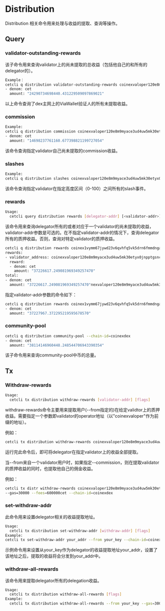 # Distribution 

Distribution 相关命令用来处理与收益的提取、查询等操作。

## Query

### validator-outstanding-rewards

该子命令用来查询validator上的尚未提取的总收益（包括他自己的和所有的delegator的）。

```bash
Example：
cetcli q distribution validator-outstanding-rewards coinexvaloper120e8m9myace3ud4uw5mk30etyx0jnpptgsnclx --chain-id=coinexdex
- denom: cet
  amount: "24290734698440.431229509097869021"
```

以上命令查询了dex主网上的ViaWallet验证人的所有未提取收益。

### commission

```bash
Example:
cetcli q distribution commission coinexvaloper120e8m9myace3ud4uw5mk30etyx0jnpptgsnclx --chain-id=coinexdex
- denom: cet
  amount: "14698237761160.677398821199727054"
```

该命令查询指定validator自己尚未提取的commission收益。

### slashes

```bash
Example:
cetcli q distribution slashes coinexvaloper120e8m9myace3ud4uw5mk30etyx0jnpptgsnclx 0 100 --chain-id=coinexdex
```

该命令查询指定validator在指定高度区间（0-100）之间所有的slash事件。

### rewards

```BASH
Usage:
  cetcli query distribution rewards [delegator-addr] [<validator-addr>] [flags]
```

该命令用来查询delegator所有的或者对应于一个validator的尚未提取的收益，validator-addr参数是可选的。在不指定validator-addr的情况下，查询delegator所有的质押收益。否则，查询对特定validator的质押收益。

```BASH
cetcli q distribution rewards coinex1vymm67jywd23v6qvhfq5vk5drn6fmmdngad4kv --chain-id=coinexdex
rewards:
- validator_address: coinexvaloper120e8m9myace3ud4uw5mk30etyx0jnpptgsnclx
  reward:
  - denom: cet
    amount: "37226617.249081969349257470"
total:
- denom: cet
  amount: "37226617.249081969349257470"nexvaloper120e8m9myace3ud4uw5mk30etyx0jnpptgsnclx
```

指定validator-addr参数的命令如下：

```BASH
cetcli q distribution rewards coinex1vymm67jywd23v6qvhfq5vk5drn6fmmdngad4kv coinexvaloper120e8m9myace3ud4uw5mk30etyx0jnpptgsnclx --chain-id=coinexdex
- denom: cet
  amount: "37227967.372295219595678570"
```

### community-pool

```bash
cetcli q distribution community-pool --chain-id=coinexdex
- denom: cet
  amount: "38114146960448.248544706943390354"
```

该子命令用来查询community-pool中币的总量。

## Tx

### Withdraw-rewards

```BASH
Usage:
  cetcli tx distribution withdraw-rewards [validator-addr] [flags]

```

withdraw-rewards命令主要用来提取用户(--from指定的)在给定validtor上的质押收益。需要指定一个参数即validator的operator地址（以"coinexvaloper"作为前缀的地址）。

例如：

```bash
cetcli tx distribution withdraw-rewards coinexvaloper120e8m9myace3ud4uw5mk30etyx0jnpptgsnclx --from your_key --gas=30000 --fees=600000cet --chain-id=coinexdex
```

运行完此命令后，即可将delegator在指定validator上的收益全部提取。

当--from来自一个validator用户时，如果指定--commission，则在提取validator的质押收益的同时，也提取他自己的佣金收益。

例如：

```bash
cetcli tx distr withdraw-rewards coinexvaloper120e8m9myace3ud4uw5mk30etyx0jnpptgsnclx --from your_key_name --commission
--gas=30000 --fees=600000cet --chain-id=coinexdex
```

### set-withdraw-addr

此命令用来设置delegator相关的收益提取地址。

```bash
Usage:
  cetcli tx distribution set-withdraw-addr [withdraw-addr] [flags]
Example:
cetcli tx set-withdraw-addr your_addr --from your_key --chain-id=coinexdex

```

示例命令用来设置从your_key作为delegator的收益提取地址your_addr，设置了该地址之后，提取的收益将会分发到your_addr中。

### withdraw-all-rewards

该命令用来提取delegator所有的delegation收益。

```bash
Usage:
  cetcli tx distribution withdraw-all-rewards [flags]
Example:
  cetcli tx distribution withdraw-all-rewards --from your_key --gas=30000 --fees=600000cet --chain-id=coinexdex
```




